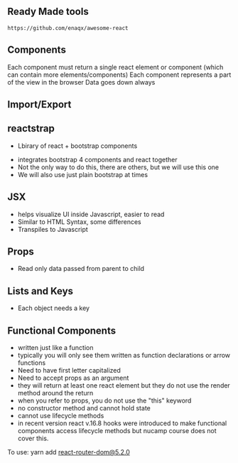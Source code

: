 ## Ready Made tools
    https://github.com/enaqx/awesome-react

## Components
Each component must return a single react element or component (which can contain more elements/components)
Each component represents a part of the view in the browser
Data goes down always 

## Import/Export

## reactstrap
* Lbirary of react + bootstrap components
- integrates bootstrap 4 components and react together
- Not the only way to do this, there are others, but we will use this one
- We will also use just plain bootstrap at times

## JSX 
* helps visualize UI inside Javascript, easier to read
* Similar to HTML Syntax, some differences
* Transpiles to Javascript

## Props
* Read only data passed from parent to child

## Lists and Keys
* Each object needs a key

## Functional Components
* written just like a function
* typically you will only see them written as function declarations or arrow functions
* Need to have first letter capitalized
* Need to accept props as an argument
* they will return at least one react element but they do not use the render method around the return
* when you refer to props, you do not use the "this" keyword
* no constructor method and cannot hold state
* cannot use lifecycle methods
* in recent version react v.16.8 hooks were introduced to make functional components access lifecycle methods but nucamp course does not cover this.

To use:
yarn add react-router-dom@5.2.0